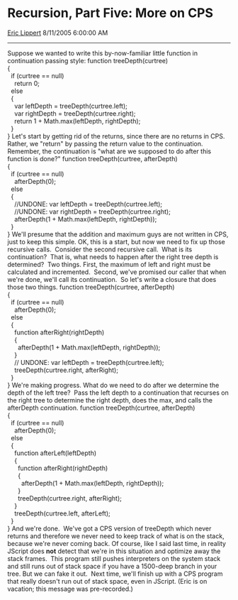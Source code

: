 <div id="page">

# Recursion, Part Five: More on CPS

[Eric Lippert](https://social.msdn.microsoft.com/profile/Eric%20Lippert) 8/11/2005 6:00:00 AM

-----

<div id="content">

Suppose we wanted to write this by-now-familiar little function in continuation passing style: function treeDepth(curtree)  
{  
  if (curtree == null)  
    return 0;  
  else  
  {  
    var leftDepth = treeDepth(curtree.left);  
    var rightDepth = treeDepth(curtree.right);  
    return 1 + Math.max(leftDepth, rightDepth);  
  }  
} Let's start by getting rid of the returns, since there are no returns in CPS. Rather, we "return" by passing the return value to the continuation. Remember, the continuation is "what are we supposed to do after this function is done?" function treeDepth(curtree, afterDepth)  
{  
  if (curtree == null)  
    afterDepth(0);  
  else  
  {  
    //UNDONE: var leftDepth = treeDepth(curtree.left);  
    //UNDONE: var rightDepth = treeDepth(curtree.right);  
    afterDepth(1 + Math.max(leftDepth, rightDepth));  
  }  
} We'll presume that the addition and maximum guys are not written in CPS, just to keep this simple. OK, this is a start, but now we need to fix up those recursive calls.  Consider the second recursive call.  What is its continuation?  That is, what needs to happen after the right tree depth is determined?  Two things. First, the maximum of left and right must be calculated and incremented.  Second, we've promised our caller that when we're done, we'll call its continuation.  So let's write a closure that does those two things. function treeDepth(curtree, afterDepth)  
{  
  if (curtree == null)  
    afterDepth(0);  
  else  
  {  
    function afterRight(rightDepth)  
    {  
      afterDepth(1 + Math.max(leftDepth, rightDepth));  
    }  
    // UNDONE: var leftDepth = treeDepth(curtree.left);    
    treeDepth(curtree.right, afterRight);  
  }  
} We're making progress. What do we need to do after we determine the depth of the left tree?  Pass the left depth to a continuation that recurses on the right tree to determine the right depth, does the max, and calls the afterDepth continuation. function treeDepth(curtree, afterDepth)  
{  
  if (curtree == null)  
    afterDepth(0);  
  else  
  {  
    function afterLeft(leftDepth)  
    {  
      function afterRight(rightDepth)  
      {  
        afterDepth(1 + Math.max(leftDepth, rightDepth));  
      }  
      treeDepth(curtree.right, afterRight);  
    }  
    treeDepth(curtree.left, afterLeft);  
  }  
} And we're done.  We've got a CPS version of treeDepth which never returns and therefore we never need to keep track of what is on the stack, because we're never coming back. Of course, like I said last time, in reality JScript does **not** detect that we're in this situation and optimize away the stack frames.  This program still pushes interpreters on the system stack and still runs out of stack space if you have a 1500-deep branch in your tree. But we can fake it out.  Next time, we'll finish up with a CPS program that really doesn't run out of stack space, even in JScript. (Eric is on vacation; this message was pre-recorded.)

</div>

</div>

